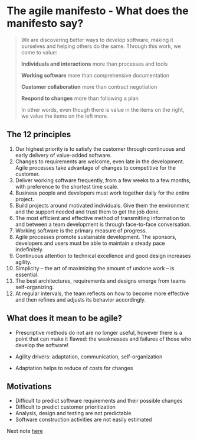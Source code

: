 # The agile manifesto - What does the manifesto say?

>We are discovering better ways to develop software, making it ourselves and helping others do the same. Through this work, we come to value:
>
>**Individuals and interactions** more than processes and tools
>
>**Working software** more than comprehensive documentation
>
>**Customer collaboration** more than contract negotiation
>
>**Respond to changes** more than following a plan
>
> In other words, even though there is value in the items on the right, we value the items on the left more.

## The 12 principles

1. Our highest priority is to satisfy the customer through continuous and early delivery of value-added software.
2. Changes to requirements are welcome, even late in the development. Agile processes take advantage of changes to competitive for the customer.
3. Deliver working software frequently, from a few weeks to a few months, with preference to the shortest time scale.
4. Business people and developers must work together daily for the entire project.
5. Build projects around motivated individuals. Give them the environment and the support needed and trust them to get the job done.
6. The most efficient and effective method of transmitting information to and between a team development is through face-to-face conversation.
7. Working software is the primary measure of progress.
8. Agile processes promote sustainable development. The sponsors, developers and users must be able to maintain a steady pace indefinitely.
9. Continuous attention to technical excellence and good design increases agility.
10. Simplicity – the art of maximizing the amount of undone work – is essential.
11. The best architectures, requirements and designs emerge from teams self-organizing.
12. At regular intervals, the team reflects on how to become more effective and then refines and adjusts its behavior accordingly.

## What does it mean to be agile?

- Prescriptive methods do not are no longer useful, however there is a point that can make it flawed: the weaknesses and failures of those who develop the software!

- Agility drivers: adaptation, communication, self-organization
- Adaptation helps to reduce of costs for changes

## Motivations

- Difficult to predict software requirements and their possible changes
- Difficult to predict customer prioritization
- Analysis, design and testing are not predictable
- Software construction activities are not easily estimated

Next note [here](https://github.com/fernandakflima/quality-assurance-studies/blob/main/agile-methodologies-and-software-development-cycle/extreme-programming.md)